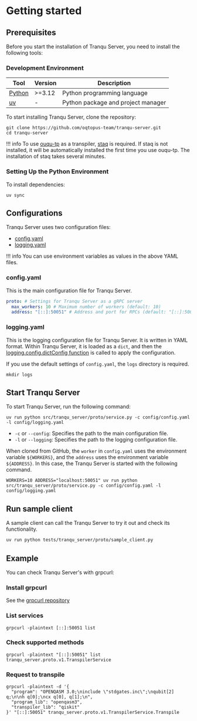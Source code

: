 # Getting started

## Prerequisites

Before you start the installation of Tranqu Server, you need to install the following tools:

### Development Environment

| Tool                                        | Version | Description                        |
| ------------------------------------------- | ------- | ---------------------------------- |
| [Python](https://www.python.org/downloads/) | >=3.12  | Python programming language        |
| [uv](https://docs.astral.sh/uv/)            | -       | Python package and project manager |

To start installing Tranqu Server, clone the repository:

```shell
git clone https://github.com/oqtopus-team/tranqu-server.git
cd tranqu-server
```

!!! info
    To use [ouqu-tp](https://github.com/Qulacs-Osaka/ouqu-tp) as a transpiler,
    [staq](https://github.com/softwareQinc/staq/blob/main/INSTALL.md) is required.
    If staq is not installed, it will be automatically installed the first time you use ouqu-tp.
    The installation of staq takes several minutes.

### Setting Up the Python Environment

To install dependencies:

```shell
uv sync
```

## Configurations

Tranqu Server uses two configuration files:

- [config.yaml](#configyaml)
- [logging.yaml](#loggingyaml)

!!! info
    You can use environment variables as values in the above YAML files.

### config.yaml

This is the main configuration file for Tranqu Server.

```yaml
proto: # Settings for Tranqu Server as a gRPC server
  max_workers: 10 # Maximum number of workers (default: 10)
  address: "[::]:50051" # Address and port for RPCs (default: "[::]:50051")
```

### logging.yaml

This is the logging configuration file for Tranqu Server.
It is written in YAML format.
Within Tranqu Server, it is loaded as a `dict`, and then the [logging.config.dictConfig function](https://docs.python.org/3/library/logging.config.html#logging.config.dictConfig) is called to apply the configuration.

If you use the default settings of `config.yaml`, the `logs` directory is required.

```shell
mkdir logs
```

## Start Tranqu Server

To start Tranqu Server, run the following command:

```shell
uv run python src/tranqu_server/proto/service.py -c config/config.yaml -l config/logging.yaml
```

- `-c` or `--config`: Specifies the path to the main configuration file.
- `-l` or `--logging`: Specifies the path to the logging configuration file.

When cloned from GitHub, the `worker` in `config.yaml` uses the environment variable `${WORKERS}`,
and the `address` uses the environment variable `${ADDRESS}`.
In this case, the Tranqu Server is started with the following command.

```shell
WORKERS=10 ADDRESS="localhost:50051" uv run python src/tranqu_server/proto/service.py -c config/config.yaml -l config/logging.yaml
```

## Run sample client

A sample client can call the Tranqu Server to try it out and check its functionality.

```bash
uv run python tests/tranqu_server/proto/sample_client.py
```

## Example

You can check Tranqu Server's with grpcurl:

### Install grpcurl

See the [grpcurl repository](https://github.com/fullstorydev/grpcurl)

### List services

```shell
grpcurl -plaintext [::]:50051 list
```

### Check supported methods

```shell
grpcurl -plaintext "[::]:50051" list tranqu_server.proto.v1.TranspilerService
```

### Request to transpile

```shell
grpcurl -plaintext -d '{
  "program": "OPENQASM 3.0;\ninclude \"stdgates.inc\";\nqubit[2] q;\n\nh q[0];\ncx q[0], q[1];\n",
  "program_lib": "openqasm3",
  "transpiler_lib": "qiskit"
}' "[::]:50051" tranqu_server.proto.v1.TranspilerService.Transpile
```
